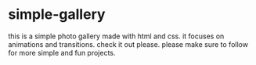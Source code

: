 # simple-gallery
this is a simple photo gallery made with html and css. it focuses on animations and transitions. check it out please.
please make sure to follow for more simple and fun projects.

